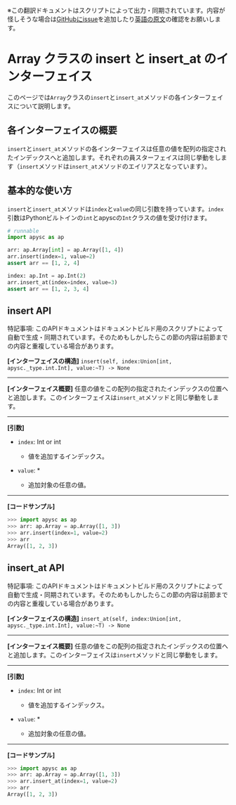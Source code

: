 <span class="inconspicuous-txt">※この翻訳ドキュメントはスクリプトによって出力・同期されています。内容が怪しそうな場合は<a href="https://github.com/simon-ritchie/apysc/issues" target="_blank">GitHubにissue</a>を追加したり[英語の原文](array_insert_and_insert_at.md)の確認をお願いします。</span>

# Array クラスの insert と insert_at のインターフェイス

このページでは`Array`クラスの`insert`と`insert_at`メソッドの各インターフェイスについて説明します。

## 各インターフェイスの概要

`insert`と`insert_at`メソッドの各インターフェイスは任意の値を配列の指定されたインデックスへと追加します。それぞれの員スターフェイスは同じ挙動をします（`insert`メソッドは`insert_at`メソッドのエイリアスとなっています）。

## 基本的な使い方

`insert`と`insert_at`メソッドは`index`と`value`の同じ引数を持っています。`index`引数はPythonビルトインの`int`とapyscの`Int`クラスの値を受け付けます。

```py
# runnable
import apysc as ap

arr: ap.Array[int] = ap.Array([1, 4])
arr.insert(index=1, value=2)
assert arr == [1, 2, 4]

index: ap.Int = ap.Int(2)
arr.insert_at(index=index, value=3)
assert arr == [1, 2, 3, 4]
```

## insert API

<span class="inconspicuous-txt">特記事項: このAPIドキュメントはドキュメントビルド用のスクリプトによって自動で生成・同期されています。そのためもしかしたらこの節の内容は前節までの内容と重複している場合があります。</span>

**[インターフェイスの構造]** `insert(self, index:Union[int, apysc._type.int.Int], value:~T) -> None`<hr>

**[インターフェイス概要]** 任意の値をこの配列の指定されたインデックスの位置へと追加します。このインターフェイスは`insert_at`メソッドと同じ挙動をします。<hr>

**[引数]**

- `index`: Int or int
  - 値を追加するインデックス。

- `value`: *
  - 追加対象の任意の値。

<hr>

**[コードサンプル]**

```py
>>> import apysc as ap
>>> arr: ap.Array = ap.Array([1, 3])
>>> arr.insert(index=1, value=2)
>>> arr
Array([1, 2, 3])
```

## insert_at API

<span class="inconspicuous-txt">特記事項: このAPIドキュメントはドキュメントビルド用のスクリプトによって自動で生成・同期されています。そのためもしかしたらこの節の内容は前節までの内容と重複している場合があります。</span>

**[インターフェイスの構造]** `insert_at(self, index:Union[int, apysc._type.int.Int], value:~T) -> None`<hr>

**[インターフェイス概要]** 任意の値をこの配列の指定されたインデックスの位置へと追加します。このインターフェイスは`insert`メソッドと同じ挙動をします。<hr>

**[引数]**

- `index`: Int or int
  - 値を追加するインデックス。

- `value`: *
  - 追加対象の任意の値。

<hr>

**[コードサンプル]**

```py
>>> import apysc as ap
>>> arr: ap.Array = ap.Array([1, 3])
>>> arr.insert_at(index=1, value=2)
>>> arr
Array([1, 2, 3])
```